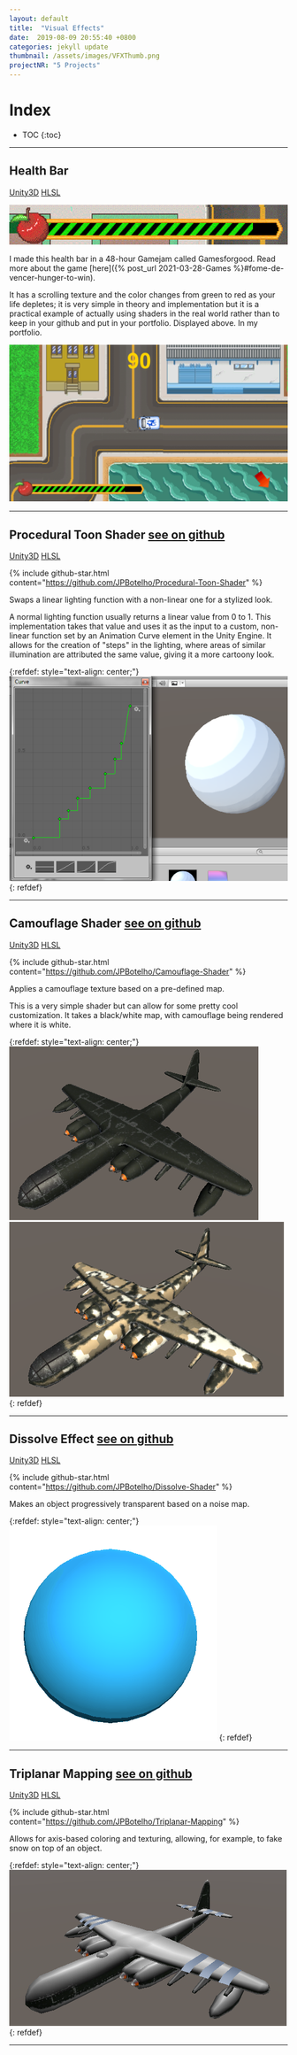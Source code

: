 ```yaml
---
layout: default
title:  "Visual Effects"
date:  2019-08-09 20:55:40 +0800
categories: jekyll update
thumbnail: /assets/images/VFXThumb.png
projectNR: "5 Projects"
---
```


<script async defer src="https://buttons.github.io/buttons.js"></script>



# Index
* TOC
{:toc}

---

## Health Bar

<div markdown="0" class = "tagContainer">
<a href="#" class = "unityTag">Unity3D</a>
<a href ="#" class = "hlslTag"> HLSL</a>
</div>

![Test](/assets/images/AnimatedBar.gif "Image")

I made this health bar in a 48-hour Gamejam called Gamesforgood. Read more about the game [here]({% post_url 2021-03-28-Games %}#fome-de-vencer-hunger-to-win).

It has a scrolling texture and the color changes from green to red as your life depletes; it is very simple in theory and implementation but it is a practical example of actually using shaders in the real world rather than to keep in your github and put in your portfolio. Displayed above. In my portfolio.

![Test](/assets/images/FomeDeVencer2.png "Image")


---

## Procedural Toon Shader  <a href="https://github.com/JPBotelho/Procedural-Toon-Shader" class = "githubLink">see on github</a>

<div markdown="0" class = "tagContainer">
<a href="#" class = "unityTag">Unity3D</a>
<a href ="#" class = "hlslTag"> HLSL</a>
</div>

{% include github-star.html content="https://github.com/JPBotelho/Procedural-Toon-Shader" %} 

Swaps a linear lighting function with a non-linear one for a stylized look.

A normal lighting function usually returns a linear value from 0 to 1. This implementation takes that value and uses it as the input to a custom, non-linear function set by an Animation Curve element in the Unity Engine. It allows for the creation of "steps" in the lighting, where areas of similar illumination are attributed the same value, giving it a more cartoony look.

{:refdef: style="text-align: center;"}
![Test](/assets/images/ProcToonShader.png "Image")
{: refdef}

----



## Camouflage Shader <a href="https://github.com/JPBotelho/Camouflage-Shader" class = "githubLink">see on github</a>

<div markdown="https://github.com/JPBotelho/Fractal-Megacollection" class = "tagContainer">
<a href="#" class = "unityTag">Unity3D</a>
<a href ="#" class = "hlslTag"> HLSL</a>
</div>

{% include github-star.html content="https://github.com/JPBotelho/Camouflage-Shader" %} 


Applies a camouflage texture based on a pre-defined map.

This is a very simple shader but can allow for some pretty cool customization. It takes a black/white map, with camouflage being rendered where it is white. 

{:refdef: style="text-align: center;"}
![Test](/assets/images/Camo2.png "Image")
![Test](/assets/images/Camo1.png "Image")
{: refdef}

---


## Dissolve Effect <a href="https://github.com/JPBotelho/Dissolve-Shader" class = "githubLink">see on github</a>

<div markdown="0" class = "tagContainer">
<a href="#" class = "unityTag">Unity3D</a>
<a href ="#" class = "hlslTag"> HLSL</a>
</div>

{% include github-star.html content="https://github.com/JPBotelho/Dissolve-Shader" %} 

Makes an object progressively transparent based on a noise map.


{:refdef: style="text-align: center;"}
![Test](/assets/images/Dissolve.gif "Image")
{: refdef}

---


## Triplanar Mapping <a href="https://github.com/JPBotelho/Triplanar-Mapping" class = "githubLink">see on github</a>

<div markdown="0" class = "tagContainer">
<a href="#" class = "unityTag">Unity3D</a>
<a href ="#" class = "hlslTag"> HLSL</a>
</div>

{% include github-star.html content="https://github.com/JPBotelho/Triplanar-Mapping" %} 

Allows for axis-based coloring and texturing, allowing, for example, to fake snow on top of an object.

{:refdef: style="text-align: center;"}
![Test](/assets/images/Triplanar.png "Image")
{: refdef}

---






